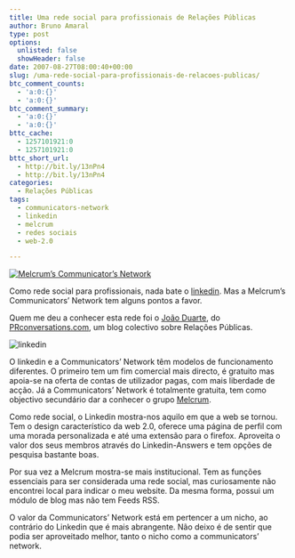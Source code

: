 ```yaml
---
title: Uma rede social para profissionais de Relações Públicas
author: Bruno Amaral
type: post
options:
  unlisted: false
  showHeader: false
date: 2007-08-27T08:00:40+00:00
slug: /uma-rede-social-para-profissionais-de-relacoes-publicas/
btc_comment_counts:
  - 'a:0:{}'
  - 'a:0:{}'
btc_comment_summary:
  - 'a:0:{}'
  - 'a:0:{}'
bttc_cache:
  - 1257101921:0
  - 1257101921:0
bttc_short_url:
  - http://bit.ly/13nPn4
  - http://bit.ly/13nPn4
categories:
  - Relações Públicas
tags:
  - communicators-network
  - linkedin
  - melcrum
  - redes sociais
  - web-2.0

---
```

[<img src="/wp-content/uploads/melcrum_s-communicators_-network1.png" alt="Melcrum’s Communicator’s Network" class="left" />][1] 

Como rede social para profissionais, nada bate o [linkedin][2]. Mas a Melcrum&#8217;s Communicators&#8217; Network tem alguns pontos a favor.

Quem me deu a conhecer esta rede foi o [João Duarte][3], do [PRconversations.com][4], um blog colectivo sobre Relações Públicas.

<img src="/wp-content/uploads/linkedinlogo1.gif" alt="linkedin" class="" />

O linkedin e a Communicators&#8217; Network têm modelos de funcionamento diferentes. O primeiro tem um fim comercial mais directo, é gratuito mas apoia-se na oferta de contas de utilizador pagas, com mais liberdade de acção. Já a Communicators&#8217; Network é totalmente gratuita, tem como objectivo secundário dar a conhecer o grupo [Melcrum][5].

Como rede social, o Linkedin mostra-nos aquilo em que a web se tornou. Tem o design característico da web 2.0, oferece uma página de perfil com uma morada personalizada e até uma extensão para o firefox. Aproveita o valor dos seus membros através do Linkedin-Answers e tem opções de pesquisa bastante boas.

Por sua vez a Melcrum mostra-se mais institucional. Tem as funções essenciais para ser considerada uma rede social, mas curiosamente não encontrei local para indicar o meu website. Da mesma forma, possui um módulo de blog mas não tem Feeds RSS.

O valor da Communicators&#8217; Network está em pertencer a um nicho, ao contrário do Linkedin que é mais abrangente. Não deixo é de sentir que podia ser aproveitado melhor, tanto o nicho como a communicators&#8217; network.

 [1]: http://www.communicatorsnetwork.com/
 [2]: http://www.linkedin.com
 [3]: http://www.prconversations.com/?author=10
 [4]: http://www.prconversations.com/
 [5]: http://www.melcrum.com/